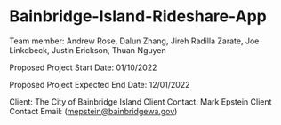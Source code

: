 # Bainbridge-Island-Rideshare-App

Team member: Andrew Rose, Dalun Zhang, Jireh Radilla Zarate, Joe Linkdbeck, Justin Erickson, Thuan Nguyen

Proposed Project Start Date: 01/10/2022

Proposed Project Expected End Date: 12/01/2022

Client: The City of Bainbridge Island
Client Contact: Mark Epstein
Client Contact Email: (mepstein@bainbridgewa.gov)
